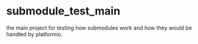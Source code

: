 # submodule_test_main
the main project for testing how submodules work and how they would be handled by platformio.
